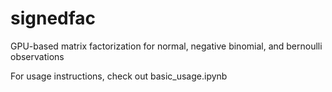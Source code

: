 # signedfac
GPU-based matrix factorization for normal, negative binomial, and bernoulli observations

For usage instructions, check out basic_usage.ipynb 
